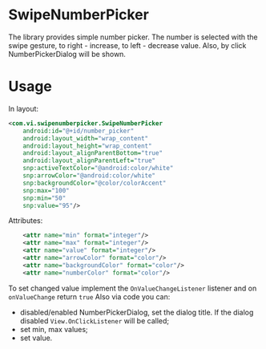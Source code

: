# SwipeNumberPicker

The library provides simple number picker. The number is selected with the swipe gesture, to right - increase, to left - decrease value. Also, by click NumberPickerDialog will be shown.

# Usage

In layout:

```xml
<com.vi.swipenumberpicker.SwipeNumberPicker
	android:id="@+id/number_picker"
	android:layout_width="wrap_content"
	android:layout_height="wrap_content"
	android:layout_alignParentBottom="true"
	android:layout_alignParentLeft="true"
	snp:activeTextColor="@android:color/white"
	snp:arrowColor="@android:color/white"
	snp:backgroundColor="@color/colorAccent"
	snp:max="100"
	snp:min="50"
	snp:value="95"/>
```

Attributes:

``` xml
	<attr name="min" format="integer"/>
	<attr name="max" format="integer"/>
	<attr name="value" format="integer"/>
	<attr name="arrowColor" format="color"/>
	<attr name="backgroundColor" format="color"/>
	<attr name="numberColor" format="color"/>
```

To set changed value implement the `OnValueChangeListener` listener and on `onValueChange` return `true`
Also via code you can:
- disabled/enabled NumberPickerDialog, set the dialog title. If the dialog disabled `View.OnClickListener` will be called;
- set min, max values;
- set value.
